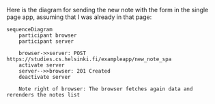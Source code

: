 Here is the diagram for sending the new note with the form in the single page app, assuming that I was already in that page:

```mermaid
sequenceDiagram
    participant browser
    participant server

    browser->>server: POST https://studies.cs.helsinki.fi/exampleapp/new_note_spa
    activate server
    server-->>browser: 201 Created
    deactivate server

    Note right of browser: The browser fetches again data and rerenders the notes list
```